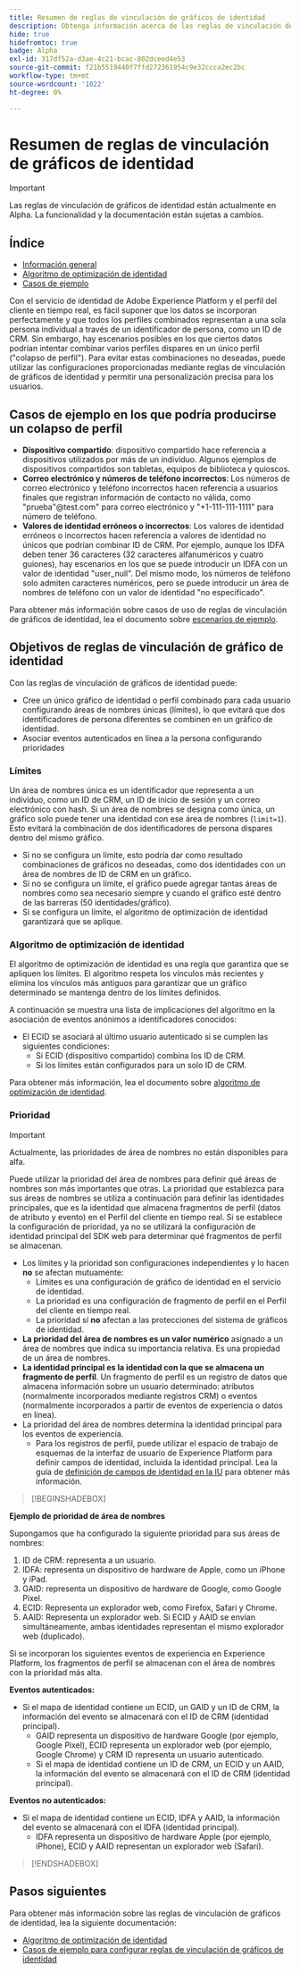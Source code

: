 ```yaml
---
title: Resumen de reglas de vinculación de gráficos de identidad
description: Obtenga información acerca de las reglas de vinculación de gráficos de identidad en Identity Service.
hide: true
hidefromtoc: true
badge: Alpha
exl-id: 317df52a-d3ae-4c21-bcac-802dceed4e53
source-git-commit: f21b5519440f7ffd272361954c9e32ccca2ec2bc
workflow-type: tm+mt
source-wordcount: '1022'
ht-degree: 0%

---
```


# Resumen de reglas de vinculación de gráficos de identidad

>[!IMPORTANT]
>
>Las reglas de vinculación de gráficos de identidad están actualmente en Alpha. La funcionalidad y la documentación están sujetas a cambios.

## Índice 

* [Información general](./overview.md)
* [Algoritmo de optimización de identidad](./identity-optimization-algorithm.md)
* [Casos de ejemplo](./example-scenarios.md)

Con el servicio de identidad de Adobe Experience Platform y el perfil del cliente en tiempo real, es fácil suponer que los datos se incorporan perfectamente y que todos los perfiles combinados representan a una sola persona individual a través de un identificador de persona, como un ID de CRM. Sin embargo, hay escenarios posibles en los que ciertos datos podrían intentar combinar varios perfiles dispares en un único perfil (&quot;colapso de perfil&quot;). Para evitar estas combinaciones no deseadas, puede utilizar las configuraciones proporcionadas mediante reglas de vinculación de gráficos de identidad y permitir una personalización precisa para los usuarios.

## Casos de ejemplo en los que podría producirse un colapso de perfil

* **Dispositivo compartido**: dispositivo compartido hace referencia a dispositivos utilizados por más de un individuo. Algunos ejemplos de dispositivos compartidos son tabletas, equipos de biblioteca y quioscos.
* **Correo electrónico y números de teléfono incorrectos**: Los números de correo electrónico y teléfono incorrectos hacen referencia a usuarios finales que registran información de contacto no válida, como &quot;prueba&quot;<span>@test.com&quot; para correo electrónico y &quot;+1-111-111-1111&quot; para número de teléfono.
* **Valores de identidad erróneos o incorrectos**: Los valores de identidad erróneos o incorrectos hacen referencia a valores de identidad no únicos que podrían combinar ID de CRM. Por ejemplo, aunque los IDFA deben tener 36 caracteres (32 caracteres alfanuméricos y cuatro guiones), hay escenarios en los que se puede introducir un IDFA con un valor de identidad &quot;user_null&quot;. Del mismo modo, los números de teléfono solo admiten caracteres numéricos, pero se puede introducir un área de nombres de teléfono con un valor de identidad &quot;no especificado&quot;.

Para obtener más información sobre casos de uso de reglas de vinculación de gráficos de identidad, lea el documento sobre [escenarios de ejemplo](./example-scenarios.md).

## Objetivos de reglas de vinculación de gráfico de identidad

Con las reglas de vinculación de gráficos de identidad puede:

* Cree un único gráfico de identidad o perfil combinado para cada usuario configurando áreas de nombres únicas (límites), lo que evitará que dos identificadores de persona diferentes se combinen en un gráfico de identidad.
* Asociar eventos autenticados en línea a la persona configurando prioridades

### Límites

Un área de nombres única es un identificador que representa a un individuo, como un ID de CRM, un ID de inicio de sesión y un correo electrónico con hash. Si un área de nombres se designa como única, un gráfico solo puede tener una identidad con ese área de nombres (`limit=1`). Esto evitará la combinación de dos identificadores de persona dispares dentro del mismo gráfico.

* Si no se configura un límite, esto podría dar como resultado combinaciones de gráficos no deseadas, como dos identidades con un área de nombres de ID de CRM en un gráfico.
* Si no se configura un límite, el gráfico puede agregar tantas áreas de nombres como sea necesario siempre y cuando el gráfico esté dentro de las barreras (50 identidades/gráfico).
* Si se configura un límite, el algoritmo de optimización de identidad garantizará que se aplique.

### Algoritmo de optimización de identidad

El algoritmo de optimización de identidad es una regla que garantiza que se apliquen los límites. El algoritmo respeta los vínculos más recientes y elimina los vínculos más antiguos para garantizar que un gráfico determinado se mantenga dentro de los límites definidos.

A continuación se muestra una lista de implicaciones del algoritmo en la asociación de eventos anónimos a identificadores conocidos:

* El ECID se asociará al último usuario autenticado si se cumplen las siguientes condiciones:
   * Si ECID (dispositivo compartido) combina los ID de CRM.
   * Si los límites están configurados para un solo ID de CRM.

Para obtener más información, lea el documento sobre [algoritmo de optimización de identidad](./identity-optimization-algorithm.md).

### Prioridad

>[!IMPORTANT]
>
>Actualmente, las prioridades de área de nombres no están disponibles para alfa.

Puede utilizar la prioridad del área de nombres para definir qué áreas de nombres son más importantes que otras. La prioridad que establezca para sus áreas de nombres se utiliza a continuación para definir las identidades principales, que es la identidad que almacena fragmentos de perfil (datos de atributo y evento) en el Perfil del cliente en tiempo real. Si se establece la configuración de prioridad, ya no se utilizará la configuración de identidad principal del SDK web para determinar qué fragmentos de perfil se almacenan.

* Los límites y la prioridad son configuraciones independientes y lo hacen **no** se afectan mutuamente:
   * Límites es una configuración de gráfico de identidad en el servicio de identidad.
   * La prioridad es una configuración de fragmento de perfil en el Perfil del cliente en tiempo real.
   * La prioridad sí **no** afectan a las protecciones del sistema de gráficos de identidad.
* **La prioridad del área de nombres es un valor numérico** asignado a un área de nombres que indica su importancia relativa. Es una propiedad de un área de nombres.
* **La identidad principal es la identidad con la que se almacena un fragmento de perfil**. Un fragmento de perfil es un registro de datos que almacena información sobre un usuario determinado: atributos (normalmente incorporados mediante registros CRM) o eventos (normalmente incorporados a partir de eventos de experiencia o datos en línea).
* La prioridad del área de nombres determina la identidad principal para los eventos de experiencia.
   * Para los registros de perfil, puede utilizar el espacio de trabajo de esquemas de la interfaz de usuario de Experience Platform para definir campos de identidad, incluida la identidad principal. Lea la guía de [definición de campos de identidad en la IU](../../xdm/ui/fields/identity.md) para obtener más información.

>[!BEGINSHADEBOX]

**Ejemplo de prioridad de área de nombres**

Supongamos que ha configurado la siguiente prioridad para sus áreas de nombres:

1. ID de CRM: representa a un usuario.
2. IDFA: representa un dispositivo de hardware de Apple, como un iPhone y iPad.
3. GAID: representa un dispositivo de hardware de Google, como Google Pixel.
4. ECID: Representa un explorador web, como Firefox, Safari y Chrome.
5. AAID: Representa un explorador web.
Si ECID y AAID se envían simultáneamente, ambas identidades representan el mismo explorador web (duplicado).

Si se incorporan los siguientes eventos de experiencia en Experience Platform, los fragmentos de perfil se almacenan con el área de nombres con la prioridad más alta.

**Eventos autenticados:**

* Si el mapa de identidad contiene un ECID, un GAID y un ID de CRM, la información del evento se almacenará con el ID de CRM (identidad principal).
   * GAID representa un dispositivo de hardware Google (por ejemplo, Google Pixel), ECID representa un explorador web (por ejemplo, Google Chrome) y CRM ID representa un usuario autenticado.
   * Si el mapa de identidad contiene un ID de CRM, un ECID y un AAID, la información del evento se almacenará con el ID de CRM (identidad principal).

**Eventos no autenticados:**

* Si el mapa de identidad contiene un ECID, IDFA y AAID, la información del evento se almacenará con el IDFA (identidad principal).
   * IDFA representa un dispositivo de hardware Apple (por ejemplo, iPhone), ECID y AAID representan un explorador web (Safari).

>[!ENDSHADEBOX]

## Pasos siguientes

Para obtener más información sobre las reglas de vinculación de gráficos de identidad, lea la siguiente documentación:

* [Algoritmo de optimización de identidad](./identity-optimization-algorithm.md)
* [Casos de ejemplo para configurar reglas de vinculación de gráficos de identidad](./example-scenarios.md)
